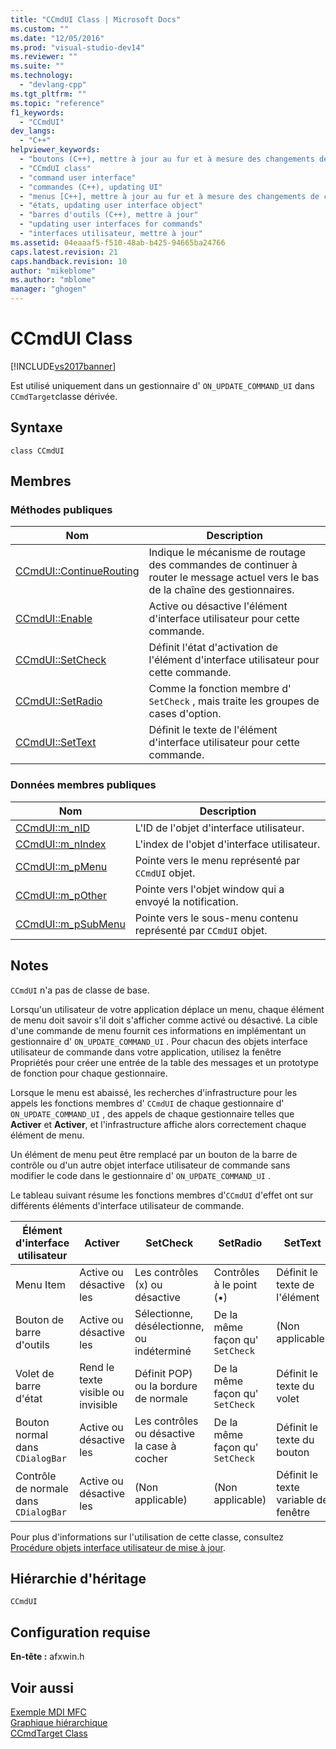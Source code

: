 ```yaml
---
title: "CCmdUI Class | Microsoft Docs"
ms.custom: ""
ms.date: "12/05/2016"
ms.prod: "visual-studio-dev14"
ms.reviewer: ""
ms.suite: ""
ms.technology: 
  - "devlang-cpp"
ms.tgt_pltfrm: ""
ms.topic: "reference"
f1_keywords: 
  - "CCmdUI"
dev_langs: 
  - "C++"
helpviewer_keywords: 
  - "boutons (C++), mettre à jour au fur et à mesure des changements de contexte"
  - "CCmdUI class"
  - "command user interface"
  - "commandes (C++), updating UI"
  - "menus [C++], mettre à jour au fur et à mesure des changements de contexte"
  - "états, updating user interface object"
  - "barres d'outils (C++), mettre à jour"
  - "updating user interfaces for commands"
  - "interfaces utilisateur, mettre à jour"
ms.assetid: 04eaaaf5-f510-48ab-b425-94665ba24766
caps.latest.revision: 21
caps.handback.revision: 10
author: "mikeblome"
ms.author: "mblome"
manager: "ghogen"
---
```

# CCmdUI Class
[!INCLUDE[vs2017banner](../../assembler/inline/includes/vs2017banner.md)]

Est utilisé uniquement dans un gestionnaire d' `ON_UPDATE_COMMAND_UI` dans `CCmdTarget`classe dérivée.  
  
## Syntaxe  
  
```  
class CCmdUI  
```  
  
## Membres  
  
### Méthodes publiques  
  
|Nom|Description|  
|---------|-----------------|  
|[CCmdUI::ContinueRouting](../Topic/CCmdUI::ContinueRouting.md)|Indique le mécanisme de routage des commandes de continuer à router le message actuel vers le bas de la chaîne des gestionnaires.|  
|[CCmdUI::Enable](../Topic/CCmdUI::Enable.md)|Active ou désactive l'élément d'interface utilisateur pour cette commande.|  
|[CCmdUI::SetCheck](../Topic/CCmdUI::SetCheck.md)|Définit l'état d'activation de l'élément d'interface utilisateur pour cette commande.|  
|[CCmdUI::SetRadio](../Topic/CCmdUI::SetRadio.md)|Comme la fonction membre d' `SetCheck` , mais traite les groupes de cases d'option.|  
|[CCmdUI::SetText](../Topic/CCmdUI::SetText.md)|Définit le texte de l'élément d'interface utilisateur pour cette commande.|  
  
### Données membres publiques  
  
|Nom|Description|  
|---------|-----------------|  
|[CCmdUI::m\_nID](../Topic/CCmdUI::m_nID.md)|L'ID de l'objet d'interface utilisateur.|  
|[CCmdUI::m\_nIndex](../Topic/CCmdUI::m_nIndex.md)|L'index de l'objet d'interface utilisateur.|  
|[CCmdUI::m\_pMenu](../Topic/CCmdUI::m_pMenu.md)|Pointe vers le menu représenté par `CCmdUI` objet.|  
|[CCmdUI::m\_pOther](../Topic/CCmdUI::m_pOther.md)|Pointe vers l'objet window qui a envoyé la notification.|  
|[CCmdUI::m\_pSubMenu](../Topic/CCmdUI::m_pSubMenu.md)|Pointe vers le sous\-menu contenu représenté par `CCmdUI` objet.|  
  
## Notes  
 `CCmdUI` n'a pas de classe de base.  
  
 Lorsqu'un utilisateur de votre application déplace un menu, chaque élément de menu doit savoir s'il doit s'afficher comme activé ou désactivé.  La cible d'une commande de menu fournit ces informations en implémentant un gestionnaire d' `ON_UPDATE_COMMAND_UI` .  Pour chacun des objets interface utilisateur de commande dans votre application, utilisez la fenêtre Propriétés pour créer une entrée de la table des messages et un prototype de fonction pour chaque gestionnaire.  
  
 Lorsque le menu est abaissé, les recherches d'infrastructure pour les appels les fonctions membres d' `CCmdUI` de chaque gestionnaire d' `ON_UPDATE_COMMAND_UI` , des appels de chaque gestionnaire telles que **Activer** et **Activer**, et l'infrastructure affiche alors correctement chaque élément de menu.  
  
 Un élément de menu peut être remplacé par un bouton de la barre de contrôle ou d'un autre objet interface utilisateur de commande sans modifier le code dans le gestionnaire d' `ON_UPDATE_COMMAND_UI` .  
  
 Le tableau suivant résume les fonctions membres d'`CCmdUI` d'effet ont sur différents éléments d'interface utilisateur de commande.  
  
|Élément d'interface utilisateur|Activer|SetCheck|SetRadio|SetText|  
|-------------------------------------|-------------|--------------|--------------|-------------|  
|Menu Item|Active ou désactive les|Les contrôles \(x\) ou désactive|Contrôles à le point \(•\)|Définit le texte de l'élément|  
|Bouton de barre d'outils|Active ou désactive les|Sélectionne, désélectionne, ou indéterminé|De la même façon qu' `SetCheck`|\(Non applicable\)|  
|Volet de barre d'état|Rend le texte visible ou invisible|Définit POP\) ou la bordure de normale|De la même façon qu' `SetCheck`|Définit le texte du volet|  
|Bouton normal dans `CDialogBar`|Active ou désactive les|Les contrôles ou désactive la case à cocher|De la même façon qu' `SetCheck`|Définit le texte du bouton|  
|Contrôle de normale dans `CDialogBar`|Active ou désactive les|\(Non applicable\)|\(Non applicable\)|Définit le texte variable de fenêtre|  
  
 Pour plus d'informations sur l'utilisation de cette classe, consultez [Procédure objets interface utilisateur de mise à jour](../../mfc/how-to-update-user-interface-objects.md).  
  
## Hiérarchie d'héritage  
 `CCmdUI`  
  
## Configuration requise  
 **En\-tête :** afxwin.h  
  
## Voir aussi  
 [Exemple MDI MFC](../../top/visual-cpp-samples.md)   
 [Graphique hiérarchique](../../mfc/hierarchy-chart.md)   
 [CCmdTarget Class](../../mfc/reference/ccmdtarget-class.md)